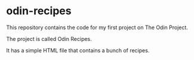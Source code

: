 # odin-recipes

This repository contains the code for my first project on The Odin Project.

The project is called Odin Recipes.

It has a simple HTML file that contains a bunch of recipes.
